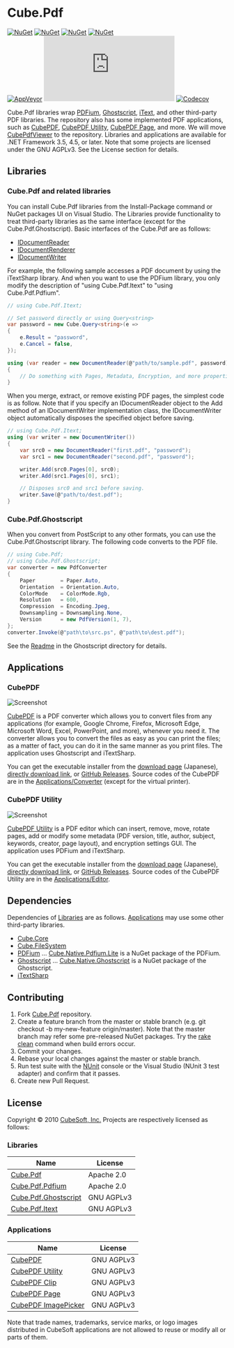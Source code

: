 Cube.Pdf
====

[![NuGet](https://img.shields.io/nuget/v/Cube.Pdf.svg?label=core)](https://www.nuget.org/packages/Cube.Pdf/)
[![NuGet](https://img.shields.io/nuget/v/Cube.Pdf.Ghostscript.svg?label=gs)](https://www.nuget.org/packages/Cube.Pdf.Ghostscript/)
[![NuGet](https://img.shields.io/nuget/v/Cube.Pdf.Itext.svg?label=itext)](https://www.nuget.org/packages/Cube.Pdf.Itext/)
[![NuGet](https://img.shields.io/nuget/v/Cube.Pdf.Pdfium.svg?label=pdfium)](https://www.nuget.org/packages/Cube.Pdf.Pdfium/)  
[![AppVeyor](https://ci.appveyor.com/api/projects/status/es768q3if3t40cbg?svg=true)](https://ci.appveyor.com/project/clown/cube-pdf)
[![Azure Pipelines](https://dev.azure.com/cube-soft-jp/Cube.Pdf/_apis/build/status/cube-soft.Cube.Pdf?branchName=master)](https://dev.azure.com/cube-soft-jp/Cube.Pdf/_build)
[![Codecov](https://codecov.io/gh/cube-soft/Cube.Pdf/branch/master/graph/badge.svg)](https://codecov.io/gh/cube-soft/Cube.Pdf)

Cube.Pdf libraries wrap [PDFium](https://pdfium.googlesource.com/pdfium/), [Ghostscript](https://www.ghostscript.com/), [iText](https://itextpdf.com/), and other third-party PDF libraries. The repository also has some implemented PDF applications, such as [CubePDF](https://www.cube-soft.jp/cubepdf/), [CubePDF Utility](https://www.cube-soft.jp/cubepdfutility/), [CubePDF Page](https://www.cube-soft.jp/cubepdfpage/), and more. We will move [CubePdfViewer](https://github.com/cube-soft/CubePdfViewer) to the repository.
Libraries and applications are available for .NET Framework 3.5, 4.5, or later.
Note that some projects are licensed under the GNU AGPLv3. See the License section for details.

## Libraries

### Cube.Pdf and related libraries

You can install Cube.Pdf libraries from the Install-Package command or NuGet packages UI on Visual Studio.
The Libraries provide functionality to treat third-party libraries as the same interface (except for the Cube.Pdf.Ghostscript).
Basic interfaces of the Cube.Pdf are as follows:

* [IDocumentReader](https://github.com/cube-soft/Cube.Pdf/blob/master/Libraries/Core/Sources/IDocumentReader.cs)
* [IDocumentRenderer](https://github.com/cube-soft/Cube.Pdf/blob/master/Libraries/Core/Sources/IDocumentRenderer.cs)
* [IDocumentWriter](https://github.com/cube-soft/Cube.Pdf/blob/master/Libraries/Core/Sources/IDocumentWriter.cs)

For example, the following sample accesses a PDF document by using the iTextSharp library.
And when you want to use the PDFium library, you only modify the description of "using Cube.Pdf.Itext" to "using Cube.Pdf.Pdfium".

```cs
// using Cube.Pdf.Itext;

// Set password directly or using Query<string>
var password = new Cube.Query<string>(e =>
{
    e.Result = "password",
    e.Cancel = false,
});

using (var reader = new DocumentReader(@"path/to/sample.pdf", password))
{
    // Do something with Pages, Metadata, Encryption, and more properties.
}
```

When you merge, extract, or remove existing PDF pages, the simplest code is as follow.
Note that if you specify an IDocumentReader object to the Add method of an IDocumentWriter implementation class, the IDocumentWriter object automatically disposes the specified object before saving.

```cs
// using Cube.Pdf.Itext;
using (var writer = new DocumentWriter())
{
    var src0 = new DocumentReader("first.pdf", "password");
    var src1 = new DocumentReader("second.pdf", "password");

    writer.Add(src0.Pages[0], src0);
    writer.Add(src1.Pages[0], src1);

    // Disposes src0 and src1 before saving.
    writer.Save(@"path/to/dest.pdf");
}
```

### Cube.Pdf.Ghostscript

When you convert from PostScript to any other formats, you can use the Cube.Pdf.Ghostscript library.
The following code converts to the PDF file.

```cs
// using Cube.Pdf;
// using Cube.Pdf.Ghostscript;
var converter = new PdfConverter
{
    Paper        = Paper.Auto,
    Orientation  = Orientation.Auto,
    ColorMode    = ColorMode.Rgb,
    Resolution   = 600,
    Compression  = Encoding.Jpeg,
    Downsampling = Downsampling.None,
    Version      = new PdfVersion(1, 7),
};
converter.Invoke(@"path\to\src.ps", @"path\to\dest.pdf");
```

See the [Readme](https://github.com/cube-soft/Cube.Pdf/blob/master/Libraries/Ghostscript/Readme.md) in the Ghostscript directory for details.

## Applications

### CubePDF

![Screenshot](https://github.com/cube-soft/Cube.Pdf/blob/master/Applications/Converter/Assets/Overview.png?raw=true)

[CubePDF](https://www.cube-soft.jp/cubepdf/) is a PDF converter which allows you to convert files from any applications (for example, Google Chrome, Firefox, Microsoft Edge, Microsoft Word, Excel, PowerPoint, and more), whenever you need it. The converter allows you to convert the files as easy as you can print the files; as a matter of fact, you can do it in the same manner as you print files. The application uses Ghostscript and iTextSharp.

You can get the executable installer from the [download page](https://www.cube-soft.jp/cubepdf/) (Japanese), [directly download link](https://www.cube-soft.jp/cubepdf/dl.php), or [GitHub Releases](https://github.com/cube-soft/Cube.Pdf/releases).
Source codes of the CubePDF are in the [Applications/Converter](https://github.com/cube-soft/Cube.Pdf/tree/master/Applications/Converter) (except for the virtual printer).

### CubePDF Utility

![Screenshot](https://github.com/cube-soft/Cube.Pdf/blob/master/Applications/Editor/Assets/Overview.png?raw=true)

[CubePDF Utility](https://www.cube-soft.jp/cubepdfutility/) is a PDF editor which can insert, remove, move, rotate pages, add or modify some metadata (PDF version, title, author, subject, keywords, creator, page layout), and encryption settings GUI. The application uses PDFium and iTextSharp.

You can get the executable installer from the [download page](https://www.cube-soft.jp/cubepdfutility/) (Japanese), [directly download link](https://www.cube-soft.jp/cubepdfutility/dl.php), or [GitHub Releases](https://github.com/cube-soft/Cube.Pdf/releases). Source codes of the CubePDF Utility are in the [Applications/Editor](https://github.com/cube-soft/Cube.Pdf/tree/master/Applications/Editor).

## Dependencies

Dependencies of [Libraries](https://github.com/cube-soft/Cube.Pdf/tree/master/Libraries) are as follows. [Applications](https://github.com/cube-soft/Cube.Pdf/tree/master/Applications) may use some other third-party libraries.

* [Cube.Core](https://github.com/cube-soft/Cube.Core)
* [Cube.FileSystem](https://github.com/cube-soft/Cube.FileSystem)
* [PDFium](https://pdfium.googlesource.com/pdfium/) ... [Cube.Native.Pdfium.Lite](https://www.nuget.org/packages/Cube.Native.Pdfium.Lite) is a NuGet package of the PDFium.
* [Ghostscript](https://www.ghostscript.com/) ... [Cube.Native.Ghostscript](https://www.nuget.org/packages/Cube.Native.Ghostscript) is a NuGet package of the Ghostscript.
* [iTextSharp](https://www.nuget.org/packages/iTextSharp/)

## Contributing

1. Fork [Cube.Pdf](https://github.com/cube-soft/Cube.Pdf/fork) repository.
2. Create a feature branch from the master or stable branch (e.g. git checkout -b my-new-feature origin/master). Note that the master branch may refer some pre-released NuGet packages. Try the [rake clean](https://github.com/cube-soft/Cube.Pdf/blob/master/Rakefile) command when build errors occur.
3. Commit your changes.
4. Rebase your local changes against the master or stable branch.
5. Run test suite with the [NUnit](http://nunit.org/) console or the Visual Studio (NUnit 3 test adapter) and confirm that it passes.
6. Create new Pull Request.

## License
 
Copyright © 2010 [CubeSoft, Inc.](https://www.cube-soft.jp/)
Projects are respectively licensed as follows:

### Libraries

| Name | License |
| ---- | ------- |
| [Cube.Pdf](https://github.com/cube-soft/Cube.Pdf/tree/master/Libraries/Core)                    | Apache 2.0 |
| [Cube.Pdf.Pdfium](https://github.com/cube-soft/Cube.Pdf/tree/master/Libraries/Pdfium)           | Apache 2.0 |
| [Cube.Pdf.Ghostscript](https://github.com/cube-soft/Cube.Pdf/tree/master/Libraries/Ghostscript) | GNU AGPLv3 |
| [Cube.Pdf.Itext](https://github.com/cube-soft/Cube.Pdf/tree/master/Libraries/Itext)             | GNU AGPLv3 |

### Applications

| Name | License |
| ---- | ------- |
| [CubePDF](https://github.com/cube-soft/Cube.Pdf/tree/master/Applications/Converter)          | GNU AGPLv3 |
| [CubePDF Utility](https://github.com/cube-soft/Cube.Pdf/tree/master/Applications/Editor)     | GNU AGPLv3 |
| [CubePDF Clip](https://github.com/cube-soft/Cube.Pdf/tree/master/Applications/Clip)          | GNU AGPLv3 |
| [CubePDF Page](https://github.com/cube-soft/Cube.Pdf/tree/master/Applications/Pages)         | GNU AGPLv3 |
| [CubePDF ImagePicker](https://github.com/cube-soft/Cube.Pdf/tree/master/Applications/Picker) | GNU AGPLv3 |

Note that trade names, trademarks, service marks, or logo images distributed in CubeSoft applications are not allowed to reuse or modify all or parts of them.